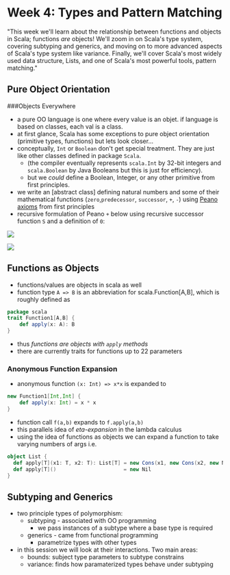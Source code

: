 # Week 4: Types and Pattern Matching

"This week we'll learn about the relationship between functions and objects in Scala; functions *are* objects! We'll zoom in on Scala's type system, covering subtyping and generics, and moving on to more advanced aspects of Scala's type system like variance. Finally, we'll cover Scala's most widely used data structure, Lists, and one of Scala's most powerful tools, pattern matching."

## Pure Object Orientation

###Objects Everywhere

+ a pure OO language is one where every value is an objet. if language is based on classes, each val is a class.
+ at first glance, Scala has some exceptions to pure object orientation (primitive types, functions) but lets look closer...
+ conceptually, ```Int``` or ```Boolean``` don't get special treatment. They are just like other classes defined in package ```Scala```. 
  + (the compiler eventually represents ```scala.Int``` by 32-bit integers and ```scala.Boolean``` by Java Booleans but this is just for efficiency).
  + but we *could* define a Boolean, Integer, or any other primitive from first principles.
+ we write an [abstract class] defining natural numbers and some of their mathematical functions (```zero```,```predecessor```, ```successor```, ```+```, ```-```) using [Peano axioms](https://en.wikipedia.org/wiki/Peano_axioms) from first principles
+ recursive formulation of Peano ```+``` below using recursive successor function ```S``` and a definition of ```0```: 

![](https://wikimedia.org/api/rest_v1/media/math/render/svg/80857d5980826ae352be5a7cd8eb9cb70bdf5843) 

![](https://wikimedia.org/api/rest_v1/media/math/render/svg/8df6ed7e94da6b405e499cd8219faa8ec6f14f68)

## Functions as Objects

+ functions/values are objects in scala as well
+ function type ```A => B``` is an abbreviation for scala.Function[A,B], which is roughly defined as 

```scala
package scala
trait Function1[A,B] {
    def apply(x: A): B
}
```

+ thus *functions are objects with ```apply``` methods*
+ there are currently traits for functions up to 22 parameters

### Anonymous Function Expansion
+ anonymous function ```(x: Int) => x*x``` is expanded to 

```scala
new Function1[Int,Int] {
    def apply(x: Int) = x * x
}
```

+ function call ```f(a,b)``` expands to ```f.apply(a,b)```
+ this parallels idea of *eta-expansion* in the lambda calculus
+ using the idea of functions as objects we can expand a function to take varying numbers of args i.e.

```scala
object List {
  def apply[T](x1: T, x2: T): List[T] = new Cons(x1, new Cons(x2, new Nil))
  def apply[T]()                      = new Nil
}
```

## Subtyping and Generics

+ two principle types of polymorphism:
  + subtyping - associated with OO programming
    + we pass instances of a subtype where a base type is required
  + generics - came from functional programming
    + parametrize types with other types
+ in this session we will look at their interactions. Two main areas:
  + bounds: subject type parameters to subtype constrains
  + variance: finds how paramaterized types behave under subtyping


